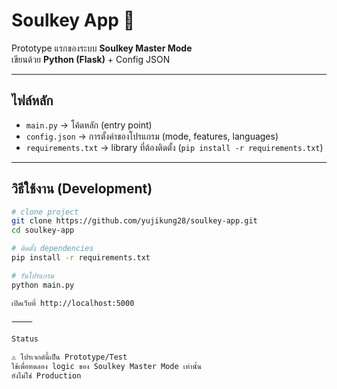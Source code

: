 # Soulkey App 🐍

Prototype แรกของระบบ **Soulkey Master Mode**  
เขียนด้วย **Python (Flask)** + Config JSON

---

## ไฟล์หลัก
- `main.py` → โค้ดหลัก (entry point)  
- `config.json` → การตั้งค่าของโปรแกรม (mode, features, languages)  
- `requirements.txt` → library ที่ต้องติดตั้ง (`pip install -r requirements.txt`)  

---

## วิธีใช้งาน (Development)

```bash
# clone project
git clone https://github.com/yujikung28/soulkey-app.git
cd soulkey-app

# ติดตั้ง dependencies
pip install -r requirements.txt

# รันโปรแกรม
python main.py

เปิดเว็บที่ http://localhost:5000

⸻

Status

⚠️ โปรเจกต์นี้เป็น Prototype/Test
ใช้เพื่อทดลอง logic ของ Soulkey Master Mode เท่านั้น
ยังไม่ใช่ Production


